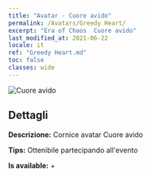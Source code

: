```yaml
---
title: "Avatar - Cuore avido"
permalink: /Avatars/Greedy Heart/
excerpt: "Era of Chaos  Cuore avido"
last_modified_at: 2021-06-22
locale: it
ref: "Greedy Heart.md"
toc: false
classes: wide
---
```

 ![Cuore avido](/images/a/avatarFrame_75.png)

## Dettagli

 **Descrizione:** Cornice avatar Cuore avido 

 **Tips:** Ottenibile partecipando all'evento 

 **Is available:**  + 

